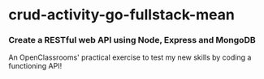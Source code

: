 # crud-activity-go-fullstack-mean

### Create a RESTful web API using Node, Express and MongoDB
An OpenClassrooms' practical exercise to test my new skills by coding a functioning API!
